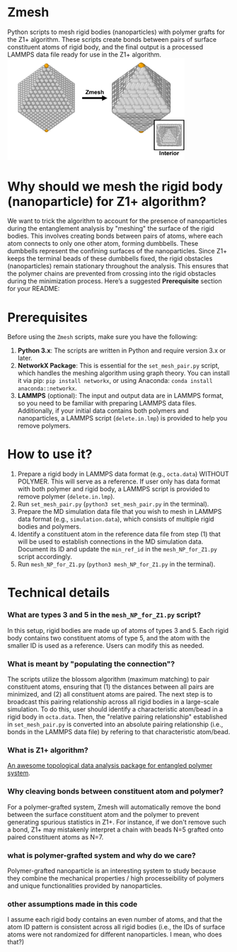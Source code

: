# Zmesh
Python scripts to mesh rigid bodies (nanoparticles) with polymer grafts for the Z1+ algorithm. These scripts create bonds between pairs of surface constituent atoms of rigid body, and the final output is a processed LAMMPS data file ready for use in the Z1+ algorithm.
<img src="illustration.png" alt="" width="400"/>
# Why should we mesh the rigid body (nanoparticle) for Z1+ algorithm?
We want to trick the algorithm to account for the presence of nanoparticles during the entanglement analysis by "meshing" the surface of the rigid bodies. This involves creating bonds between pairs of atoms, where each atom connects to only one other atom, forming dumbbells. These dumbbells represent the confining surfaces of the nanoparticles. Since Z1+ keeps the terminal beads of these dumbbells fixed, the rigid obstacles (nanoparticles) remain stationary throughout the analysis.  This ensures that the polymer chains are prevented from crossing into the rigid obstacles during the minimization process.
Here’s a suggested **Prerequisite** section for your README:


# Prerequisites

Before using the `Zmesh` scripts, make sure you have the following:

1. **Python 3.x**: The scripts are written in Python and require version 3.x or later.
2. **NetworkX Package**: This is essential for the `set_mesh_pair.py` script, which handles the meshing algorithm using graph theory. You can install it via pip: `pip install networkx`, or using Anaconda: `conda install anaconda::networkx`.
3. **LAMMPS** (optional): The input and output data are in LAMMPS format, so you need to be familiar with preparing LAMMPS data files. Additionally, if your initial data contains both polymers and nanoparticles, a LAMMPS script (`delete.in.lmp`) is provided to help you remove polymers.


# How to use it?
1. Prepare a rigid body in LAMMPS data format (e.g., `octa.data`) WITHOUT POLYMER. This will serve as a reference. If user only has data format with both polymer and rigid body, a LAMMPS script is provided to remove polymer (`delete.in.lmp`). 
2. Run `set_mesh_pair.py` (`python3 set_mesh_pair.py` in the terminal).
3. Prepare the MD simulation data file that you wish to mesh in LAMMPS data format (e.g., `simulation.data`), which consists of multiple rigid bodies and polymers.
4. Identify a constituent atom in the reference data file from step (1) that will be used to establish connections in the MD simulation data. Document its ID and update the `min_ref_id` in the `mesh_NP_for_Z1.py` script accordingly.
5. Run `mesh_NP_for_Z1.py`  (`python3 mesh_NP_for_Z1.py` in the terminal).

# Technical details
### What are types 3 and 5 in the `mesh_NP_for_Z1.py` script?
In this setup, rigid bodies are made up of atoms of types 3 and 5. Each rigid body contains two constituent atoms of type 5, and the atom with the smaller ID is used as a reference. Users can modify this as needed.

### What is meant by "populating the connection"?
The scripts utilize the blossom algorithm (maximum matching) to pair constituent atoms, ensuring that (1) the distances between all pairs are minimized, and (2) all constituent atoms are paired. The next step is to broadcast this pairing relationship across all rigid bodies in a large-scale simulation. To do this, user should identify a characteristic atom/bead in a rigid body in `octa.data`. Then, the "relative pairing relationship" established in `set_mesh_pair.py` is converted into an absolute pairing relationship (i.e., bonds in the LAMMPS data file) by refering to that characteristic atom/bead.

### What is Z1+ algorithm?
[An awesome topological data analysis package for entangled polymer system](https://doi.org/10.1016/j.cpc.2022.108567).

### Why cleaving bonds between constituent atom and polymer?
For a polymer-grafted system, Zmesh will automatically remove the bond between the surface constituent atom and the polymer to prevent generating spurious statistics in Z1+. For instance, if we don't remove such a bond, Z1+ may mistakenly interpret a chain with beads N=5 grafted onto paired constituent atoms as N=7.
### what is polymer-grafted system and why do we care?
Polymer-grafted nanoparticle is an interesting system to study because they combine the mechanical properties / high processeibility of polymers and unique functionalities provided by nanoparticles.
### other assumptions made in this code
I assume each rigid body contains an even number of atoms, and that the atom ID pattern is consistent across all rigid bodies (i.e., the IDs of surface atoms were not randomized for different nanoparticles. I mean, who does that?)
